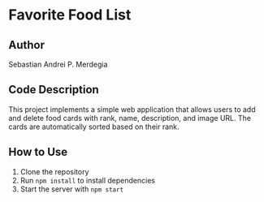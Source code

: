 # Favorite Food List

## Author
Sebastian Andrei P. Merdegia

## Code Description
This project implements a simple web application that allows users to add and delete food cards with rank, name, description, and image URL. The cards are automatically sorted based on their rank.

## How to Use
1. Clone the repository
2. Run `npm install` to install dependencies
3. Start the server with `npm start`



